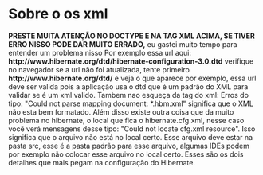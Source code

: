 <h1>Sobre o os xml</h1>
<b>PRESTE MUITA ATENÇÃO NO DOCTYPE E NA TAG XML ACIMA, SE TIVER ERRO NISSO 
    PODE DAR MUITO ERRADO,</b> eu gastei muito tempo para entender um problema nisso
    Por exemplo essa url aqui: <b>http://www.hibernate.org/dtd/hibernate-configuration-3.0.dtd</b>
    verifique no navegador se a url não foi atualizada, tente primeiro <b>http://www.hibernate.org/dtd/</b>
    e veja o que aparece por exemplo, essa url deve ser valida pois a aplicação usa o dtd
    que é um padrão do XML para validar se é um xml valido.
    Tambem nao esqueça da tag do xml: <b><?xml version="1.0" encoding="UTF-8"?></b>
    Erros do tipo: "Could not parse mapping document: *.hbm.xml" significa que o XML não esta 
    bem formatado.
    Além disso existe outra coisa que da muito problema no hibernate, o local que fica o hibernate.cfg.xml,
    nesse caso você verá mensagens desse tipo: "Could not locate cfg.xml resource".
    Isso significa que o arquivo não está no local certo. Esse arquivo deve estar na pasta src,
    esse é a pasta padrão para esse arquivo, algumas IDEs podem por exemplo não colocar esse arquivo
    no local certo.
    Esses são os dois detalhes que mais pegam na configuração do Hibernate.